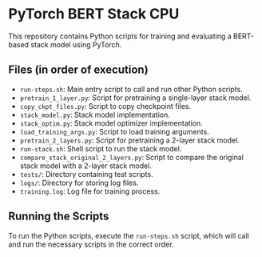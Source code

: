 # PyTorch BERT Stack CPU

This repository contains Python scripts for training and evaluating a BERT-based stack model using PyTorch.

## Files (in order of execution)

- `run-steps.sh`: Main entry script to call and run other Python scripts.
- `pretrain_1_layer.py`: Script for pretraining a single-layer stack model.
- `copy_ckpt_files.py`: Script to copy checkpoint files.
- `stack_model.py`: Stack model implementation.
- `stack_optim.py`: Stack model optimizer implementation.
- `load_training_args.py`: Script to load training arguments.
- `pretrain_2_layers.py`: Script for pretraining a 2-layer stack model.
- `run-stack.sh`: Shell script to run the stack model.
- `compare_stack_original_2_layers.py`: Script to compare the original stack model with a 2-layer stack model.
- `tests/`: Directory containing test scripts.
- `logs/`: Directory for storing log files.
- `training.log`: Log file for training process.

## Running the Scripts

To run the Python scripts, execute the `run-steps.sh` script, which will call and run the necessary scripts in the correct order.
